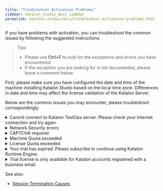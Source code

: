 ```yaml
---
title: "Troubleshoot Activation Problems"
sidebar: katalon_studio_docs_sidebar
permalink: katalon-studio/docs/troubleshoot-activation-problems.html
---
```


If you have problems with activation, you can troubleshoot the common issues by following the suggested instructions.

> Tips
>
>* Please use **Ctrl+F** to look for the exceptions and errors you have encountered.
>* If the exception you are looking for is not documented, please leave a comment below.

First, please make sure you have configured the date and time of the machine installing Katalon Studio based on the local time zone. Differences in date and time may affect the license validation of the Katalon Server.

Below are the common issues you may encounter, please troubleshoot correspondingly.

<details><summary>Cannot connect to Katalon TestOps server. Please check your Internet connection and try again.</summary>

This error message indicates that Katalon Studio's application cannot communicate with the Katalon server to activate it.

Please check your Internet connection and try again. If you are behind a **Proxy Server**, please configure Authentication Proxy first and try to activate Katalon Studio again.

</details>

<details><summary>Network Security errors</summary>

For Enterprise users with a private network, you may encounter a situation where you fail to execute test scripts or integrate Katalon Studio due to the network security error. Please contact your IT team to whitelist the following domains:

* store.katalon.com
* update.katalon.com
* analytics.katalon.com
* testops.katalon.com
* admin.katalon.com
* katalon-test.s3-accelerate.amazonaws.com (used for uploading reports to [Katalon TestOps](https://analytics.katalon.com))

</details>

<details><summary>CAPTCHA required</summary>

CAPTCHA is required when users enter incorrect passwords for multiple consecutive times. At that time, you should log into [Katalon TestOps](https://analytics.katalon.com/) with that account and enter the captcha. After that, you should be able to activate Katalon Studio normally.

</details>

<details><summary>Machine Quota exceeded</summary>

This exception means the number of machines on which you're using Katalon Studio exceeds the number of licenses that you have. The below section will guide you on how to remove a registered machine ID.

1. Log into [Katalon TestOps](https://analytics.katalon.com/) with your Katalon account.
2. Select the Organization that grants you permission to use the license.
3. In the **License Management** panel, depending on which license in use, select Katalon Studio Enterprise or Katalon Runtime Engine.
4. In the **Licenses** screen view, scroll down to the **Registered Machines** area and remove at least one machine ID.

Please try activating again.

</details>

<details><summary>License Quota exceeded</summary>

This exception means the number of licenses in use (both online and offline) exceeds the total number of licenses that your Organization has subscribed to. This may cause the [sessions terminated](https://docs.katalon.com/katalon-studio/docs/session-termination.html). To ensure the business continuity, we recommend you to subscribe more licenses.

</details>

<details><summary>Your trial has expired. Please subscribe to continue using Katalon Runtime Engine.</summary>

Valid business email registration is eligible for a 30-day trial of both Katalon Studio Enterprise and Katalon Runtime Engine floating licenses. When your trial period expires, you need to subscribe to the paid license of each product to continue using it. Currently, the free license for Katalon Runtime Engine is not available.

If you have subscribed to a Katalon license but cannot use it, please check if you are granted the permission to use. Please see the instruction [here](https://docs.katalon.com/katalon-studio/docs/use-online-license.html).

</details>

<details><summary>Trial license is only available for Katalon accounts registered with a business email.</summary>

If you encounter this exception, properly you have registered a Katalon account with a personal email (e.g. with public domain like `@gmail.com`). Katalon Studio Enterprise and Katalon Runtime Engine trial licenses can only be registered with **business** emails.

</details>

See also:

* [Session Termination Causes](https://docs.katalon.com/katalon-studio/docs/session-termination.html)
